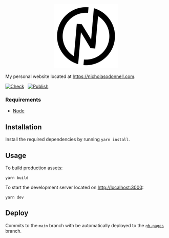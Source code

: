 <p align="center">
  <img src="logo.svg" width="200px" />
</p>

My personal website located at https://nicholasodonnell.com.

[![Check](https://github.com/nicholasodonnell/nicholasodonnell.com/actions/workflows/check.yml/badge.svg?branch=main)](https://github.com/nicholasodonnell/nicholasodonnell.com/actions/workflows/check.yml)&nbsp;&nbsp;&nbsp;[![Publish](https://github.com/nicholasodonnell/nicholasodonnell.com/actions/workflows/publish.yml/badge.svg?branch=main)](https://github.com/nicholasodonnell/nicholasodonnell.com/actions/workflows/publish.yml)

### Requirements

- [Node](https://nodejs.org/en/)

## Installation

Install the required dependencies by running `yarn install`.

## Usage

To build production assets:
```
yarn build
```

To start the development server located on [http://localhost:3000](http://localhost:3000):
```
yarn dev
```

## Deploy

Commits to the `main` branch with be automatically deployed to the [`gh-pages`](https://github.com/nicholasodonnell/nicholasodonnell.com/tree/gh-pages) branch.
